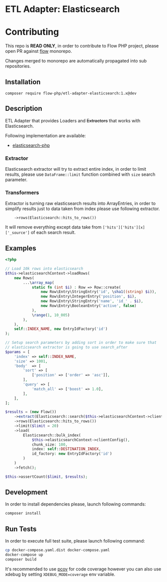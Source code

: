 # ETL Adapter: Elasticsearch

# Contributing

This repo is **READ ONLY**, in order to contribute to Flow PHP project, please
open PR against [flow](https://github.com/flow-php/flow) monorepo.

Changes merged to monorepo are automatically propagated into sub repositories.

## Installation

```
composer require flow-php/etl-adapter-elasticsearch:1.x@dev
```

## Description

ETL Adapter that provides Loaders and <s>Extractors</s> that works with Elasticsearch.

Following implementation are available: 
- [elasticsearch-php](https://github.com/elastic/elasticsearch-php) 

### Extractor

Elasticsearch extractor will try to extract entire index,
in order to limit results, please use `DataFrame::limit` function combined
with `size` search parameter.

### Transformers

Extractor is turning raw elasticsearch results into ArrayEntries, 
in order to simplify results just to data taken from index please use following extractor.

```
    ->rows(Elasticsearch::hits_to_rows())
```

It will remove everything except data take from `['hits']['hits'][x]['_source']` of each search result. 

## Examples

```php 
<?php

// Load 10k rows into elasticsearch
$this->elasticsearchContext->loadRows(
    new Rows(
        ...\array_map(
            static fn (int $i) : Row => Row::create(
                new Row\Entry\StringEntry('id', \sha1((string) $i)),
                new Row\Entry\IntegerEntry('position', $i),
                new Row\Entry\StringEntry('name', 'id_' . $i),
                new Row\Entry\BooleanEntry('active', false)
            ),
            \range(1, 10_005)
        ),
    ),
    self::INDEX_NAME, new EntryIdFactory('id')
);

// Setup search parameters by adding sort in order to make sure that
// elasticsearch extractor is going to use search_after 
$params = [
    'index' => self::INDEX_NAME,
    'size' => 1001,
    'body'  => [
        'sort' => [
            ['position' => ['order' => 'asc']],
        ],
        'query' => [
            'match_all' => ['boost' => 1.0],
        ],
    ],
];

$results = (new Flow())
    ->extract(Elasticsearch::search($this->elasticsearchContext->clientConfig(), $params))
    ->rows(Elasticsearch::hits_to_rows())
    ->limit($limit = 20)
    ->load(
        Elasticsearch::bulk_index(
            $this->elasticsearchContext->clientConfig(),
            chunk_size: 100,
            index: self::DESTINATION_INDEX,
            id_factory: new EntryIdFactory('id')
        )
    )
    ->fetch();

$this->assertCount($limit, $results);

```

## Development

In order to install dependencies please, launch following commands:

```bash
composer install
```

## Run Tests

In order to execute full test suite, please launch following command:

```bash
cp docker-compose.yaml.dist docker-compose.yaml
docker-compose up
composer build
```

It's recommended to use [pcov](https://pecl.php.net/package/pcov) for code coverage however you can also use
xdebug by setting `XDEBUG_MODE=coverage` env variable.
